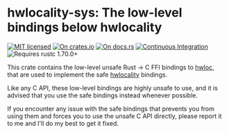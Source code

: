 # hwlocality-sys: The low-level bindings below hwlocality

[![MIT licensed](https://img.shields.io/badge/license-MIT-blue.svg)](./LICENSE)
[![On crates.io](https://img.shields.io/crates/v/hwlocality-sys.svg)](https://crates.io/crates/hwlocality-sys)
[![On docs.rs](https://docs.rs/hwlocality-sys/badge.svg)](https://docs.rs/hwlocality-sys/)
[![Continuous Integration](https://img.shields.io/github/actions/workflow/status/HadrienG2/hwlocality/ci.yml?branch=master)](https://github.com/HadrienG2/hwlocality/actions?query=workflow%3A%22Continuous+Integration%22)
![Requires rustc 1.70.0+](https://img.shields.io/badge/rustc-1.70.0+-lightgray.svg)

This crate contains the low-level unsafe Rust -> C FFI bindings to
[hwloc](http://www.open-mpi.org/projects/hwloc), that are used to implement the
safe [hwlocality](https://github.com/HadrienG2/hwlocality) bindings.

Like any C API, these low-level bindings are highly unsafe to use, and it is
advised that you use the safe bindings instead whenever possible.

If you encounter any issue with the safe bindings that prevents you from using
them and forces you to use the unsafe C API directly, please report it to me and
I'll do my best to get it fixed.
